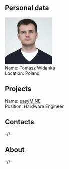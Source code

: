 ## Personal data
![ photo](photo/tomasz_widanka.png)  
Name: Tomasz Widanka   
Location: Poland
## Projects 
Name: [easyMINE](../projects/easymine.md)  
Position: Hardware Engineer 
## Contacts
-//-
## About
-//-
